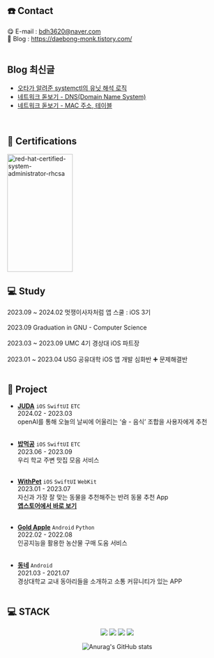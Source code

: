 ## ☎️ Contact

😋 E-mail : bdh3620@naver.com
<br>
🤩 Blog : https://daebong-monk.tistory.com/
<br>
<br>
## Blog 최신글
<!-- BLOG-POST-LIST:START -->
- [오타가 알려준 systemctl의 유닛 해석 로직](https://daebong-monk.tistory.com/entry/systemctl-status%EC%97%90%EC%84%9C%EC%9D%98-%EC%9D%98%EB%AC%B8%EC%A0%90)
- [네트워크 돋보기 - DNS&lpar;Domain Name System&rpar;](https://daebong-monk.tistory.com/entry/DNSDomain-Name-System)
- [네트워크 돋보기 - MAC 주소, 테이블](https://daebong-monk.tistory.com/entry/%EB%84%A4%ED%8A%B8%EC%9B%8C%ED%81%AC-%EB%8F%8B%EB%B3%B4%EA%B8%B0-MAC-%EC%A3%BC%EC%86%8C-%ED%85%8C%EC%9D%B4%EB%B8%94)
<!-- BLOG-POST-LIST:END -->
<br>

## 🏅 Certifications
<a href="https://www.credly.com/badges/3140592a-9897-4bd0-9eda-d546c046b01a/public_url">
  <img width="150" height="270" alt="red-hat-certified-system-administrator-rhcsa" src="https://github.com/user-attachments/assets/0b2ec978-e9a0-4f79-a115-a0963f91a31c" />
</a>



<br>

## 💻 Study

2023.09 ~ 2024.02 멋쟁이사자처럼 앱 스쿨 : iOS 3기 
<br>
<br>
2023.09 Graduation in GNU - Computer Science 
<br>
<br>
2023.03 ~ 2023.09 UMC 4기 경상대 iOS 파트장
<br>
<br>
2023.01 ~ 2023.04 USG 공유대학 iOS 앱 개발 심화반 ➕ 문제해결반
</br>
</br>

## 📲 Project
- [**JUDA**](https://github.com/JUDA-Hrmi/JUDA)  `iOS` `SwiftUI` `ETC` </br>
2024.02 - 2023.03  </br>
openAI를 통해 오늘의 날씨에 어울리는 ‘술 - 음식’ 조합을 사용자에게 추천  </br></br>
- [**밥먹공**](https://github.com/DevLarva/Demo-Day)  `iOS` `SwiftUI` `ETC` </br>
2023.06 - 2023.09  </br>
우리 학교 주변 맛집 모음 서비스  </br></br>
- [**WithPet**](https://github.com/ProjectInTheClass/FitPet)  `iOS` `SwiftUI` `WebKit` </br>
2023.01 - 2023.07  </br>
자신과 가장 잘 맞는 동물을 추천해주는 반려 동물 추천 App  </br>
[**앱스토어에서 바로 보기**](https://apps.apple.com/kr/app/위드펫-withpet/id6450793840)  </br></br>

- [**Gold Apple**](https://github.com/GNU-CS22-Golden-Apple)  `Android` `Python` </br>
2022.02 - 2022.08  </br>
인공지능을 활용한 농산물 구매 도움 서비스  </br></br>
- [**동네**](https://github.com/SWP-DongNae)  `Android` </br>
2021.03 - 2021.07  </br>
경상대학교 교내 동아리들을 소개하고 소통 커뮤니티가 있는 APP </br></br>

## 💻 STACK
</div>
  <div align=center> 
<img src="https://img.shields.io/badge/Swift-F05138?style=for-the-badge&logo=Swift&logoColor=white">
<img src="https://img.shields.io/badge/Xcode-47EFB?style=for-the-badge&logo=xcode&logoColor=white">
<img src="https://img.shields.io/badge/ios-000000?style=for-the-badge&logo=ios&logoColor=white">
<img src="https://img.shields.io/badge/Notion-000000?style=for-the-badge&logo=Notion&logoColor=white">

![Anurag's GitHub stats](https://github-readme-stats.vercel.app/api?username=DevLarva&show_icons=true&theme=shades-of-purple)

</div>
